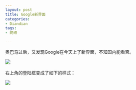 ```yaml
---
layout: post
title: Google新界面
categories:
- Diandian
tags:
- 网络

---
```

<p>奥巴马过后，又发现Google在今天上了新界面，不知国内能看否。</p>
<p><img src="http://m3.img.srcdd.com/farm5/d/2012/0627/10/FDC018624A41AF9CB151DEC245CCDB70_B500_900_499_417.PNG" />‍</p>
<p>右上角的登陆框变成了如下的样式：</p>
<p><img src="http://m1.img.srcdd.com/farm5/d/2012/0627/10/816B1BE7303085B7EFD79F5534E89213_B500_900_125_140.PNG" />‍<br /><br /></p>
<p></p>